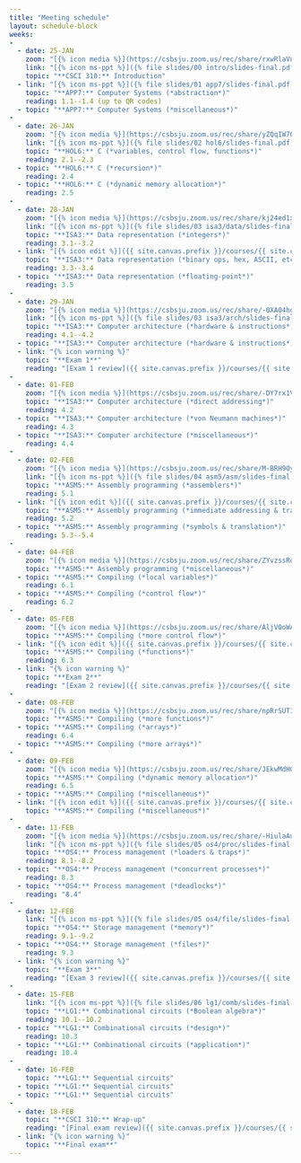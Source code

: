 ```yaml
---
title: "Meeting schedule"
layout: schedule-block
weeks:
-
  - date: 25-JAN
    zoom: "[{% icon media %}](https://csbsju.zoom.us/rec/share/rxwRlaVnFKw580sO44bVqnHSMdXVbeoYedvZ070kIrxrfKnwiFIs2Sce_iE6iAo.Hs9w3lsvTrhUjk1A)"
    link: "[{% icon ms-ppt %}]({% file slides/00 intro/slides-final.pdf %})"
    topic: "**CSCI 310:** Introduction"
  - link: "[{% icon ms-ppt %}]({% file slides/01 app7/slides-final.pdf %})"
    topic: "**APP7:** Computer Systems (*abstraction*)"
    reading: 1.1--1.4 (up to QR codes)
  - topic: "**APP7:** Computer Systems (*miscellaneous*)"
-
  - date: 26-JAN
    zoom: "[{% icon media %}](https://csbsju.zoom.us/rec/share/yZQqIW7OINYq5d65uEjKvtEQxeS5Jl7t2Gg7ju_2XSkO6ApiBvX0QUdYmQdcSw2M.Oh_oH0KVb4V8Dk-0)"
    link: "[{% icon ms-ppt %}]({% file slides/02 hol6/slides-final.pdf %})"
    topic: "**HOL6:** C (*variables, control flow, functions*)"
    reading: 2.1--2.3
  - topic: "**HOL6:** C (*recursion*)"
    reading: 2.4
  - topic: "**HOL6:** C (*dynamic memory allocation*)"
    reading: 2.5
-
  - date: 28-JAN
    zoom: "[{% icon media %}](https://csbsju.zoom.us/rec/share/kj24ed1xGHoine7hk2jt6wFk2I7ihCzyIMbiCL5go_Jf0FdE25tcqbqL7ueaBBkb.XK_ROqHq371f1XPh)"
    link: "[{% icon ms-ppt %}]({% file slides/03 isa3/data/slides-final.pdf %})"
    topic: "**ISA3:** Data representation (*integers*)"
    reading: 3.1--3.2
  - link: "[{% icon edit %}]({{ site.canvas.prefix }}/courses/{{ site.canvas.course }}/assignments/{% assignment Assignment 1 %})"
    topic: "**ISA3:** Data representation (*binary ops, hex, ASCII, etc.*)"
    reading: 3.3--3.4
  - topic: "**ISA3:** Data representation (*floating-point*)"
    reading: 3.5
-
  - date: 29-JAN
    zoom: "[{% icon media %}](https://csbsju.zoom.us/rec/share/-0XA04hguS4oxP_QN68ZLpgxo_V2DyC09dINsLlmjXEArS2T_U3FtWAiztmwrWR2.ePv7XzFtUmdEjThn)"
    link: "[{% icon ms-ppt %}]({% file slides/03 isa3/arch/slides-final.pdf %}) [{% icon edit %}]({{ site.canvas.prefix }}/courses/{{ site.canvas.course }}/assignments/{% assignment Assignment 2 %})"
    topic: "**ISA3:** Computer architecture (*hardware & instructions*)"
    reading: 4.1--4.2
  - topic: "**ISA3:** Computer architecture (*hardware & instructions*)"
  - link: "{% icon warning %}"
    topic: "**Exam 1**"
    reading: "[Exam 1 review]({{ site.canvas.prefix }}/courses/{{ site.canvas.course }}/assignments/{% assignment Exam 1 %})"
-
  - date: 01-FEB
    zoom: "[{% icon media %}](https://csbsju.zoom.us/rec/share/-DY7rx1Vev6IPLAFcLKqtwpbWkC_uLKK4HgXsYwzS1ZvTWLRuqUVCcFlIFcfNQQ.WNixu6JlFqmppiK_)"
    topic: "**ISA3:** Computer architecture (*direct addressing*)"
    reading: 4.2
  - topic: "**ISA3:** Computer architecture (*von Neumann machines*)"
    reading: 4.3
  - topic: "**ISA3:** Computer architecture (*miscellaneous*)"
    reading: 4.4
-
  - date: 02-FEB
    zoom: "[{% icon media %}](https://csbsju.zoom.us/rec/share/M-BRH9Oy745plideiXN7WnncYTW3OTjjcsjExCDn-XZz06MikK9aOi3PCtZzJark.9tvlr1mQ98Ms_0JP)"
    link: "[{% icon ms-ppt %}]({% file slides/04 asm5/asm/slides-final.pdf %})"
    topic: "**ASM5:** Assembly programming (*assemblers*)"
    reading: 5.1
  - link: "[{% icon edit %}]({{ site.canvas.prefix }}/courses/{{ site.canvas.course }}/assignments/{% assignment Assignment 3 %})"
    topic: "**ASM5:** Assembly programming (*immediate addressing & traps*)"
    reading: 5.2
  - topic: "**ASM5:** Assembly programming (*symbols & translation*)"
    reading: 5.3--5.4
-
  - date: 04-FEB
    zoom: "[{% icon media %}](https://csbsju.zoom.us/rec/share/ZYvzssRokLIpjs2XFOHFwhJMMbVO311cmqOpiV3Wne2xEGZEA-W0LOqe9iD7h4_p.jDRQtfQLEqcce8c-)"
    topic: "**ASM5:** Assembly programming (*miscellaneous*)"
  - topic: "**ASM5:** Compiling (*local variables*)"
    reading: 6.1
  - topic: "**ASM5:** Compiling (*control flow*)"
    reading: 6.2
-
  - date: 05-FEB
    zoom: "[{% icon media %}](https://csbsju.zoom.us/rec/share/AljV0oWANCikhUp3fMEpa1zpgBycSR1WRCOiLwJisiyULNN7etYZ1Sdz_-XOv9j3.1kfpIkmIb0SGj9Mk)"
    topic: "**ASM5:** Compiling (*more control flow*)"
  - link: "[{% icon edit %}]({{ site.canvas.prefix }}/courses/{{ site.canvas.course }}/assignments/{% assignment Assignment 4 %})"
    topic: "**ASM5:** Compiling (*functions*)"
    reading: 6.3
  - link: "{% icon warning %}"
    topic: "**Exam 2**"
    reading: "[Exam 2 review]({{ site.canvas.prefix }}/courses/{{ site.canvas.course }}/assignments/{% assignment Exam 2 %})"
-
  - date: 08-FEB
    zoom: "[{% icon media %}](https://csbsju.zoom.us/rec/share/npRrSUT1vPpcX7CjyPC-U0HU9_dAG-P0y-HfMOAgXq6lVDuQMTF1yFqd_7pNzkLe.0AL4AKaSq1_L-JOx)"
    topic: "**ASM5:** Compiling (*more functions*)"
  - topic: "**ASM5:** Compiling (*arrays*)"
    reading: 6.4
  - topic: "**ASM5:** Compiling (*more arrays*)"
-
  - date: 09-FEB
    zoom: "[{% icon media %}](https://csbsju.zoom.us/rec/share/JEkwMdHQA8FGB21vknxoxS7uf1i8qLttZagic9e3JVYhV-2AhJJn2u_hPHw_mjpT.dusMDpV3rL0gcNph)"
    topic: "**ASM5:** Compiling (*dynamic memory allocation*)"
    reading: 6.5
  - topic: "**ASM5:** Compiling (*miscellaneous*)"
  - link: "[{% icon edit %}]({{ site.canvas.prefix }}/courses/{{ site.canvas.course }}/assignments/{% assignment Assignment 5 %})"
    topic: "**ASM5:** Compiling (*miscellaneous*)"
-
  - date: 11-FEB
    zoom: "[{% icon media %}](https://csbsju.zoom.us/rec/share/-HiulaAu2X5NQSs2-K97cbxrrd2QH51G1OOd1P_5lyBl6uKm5zfKgdT7mzNiTLYx.LVzUY4yj1HYR2IYn)"
    link: "[{% icon ms-ppt %}]({% file slides/05 os4/proc/slides-final.pdf %}) [{% icon edit %}]({{ site.canvas.prefix }}/courses/{{ site.canvas.course }}/assignments/{% assignment Assignment 6 %})"
    topic: "**OS4:** Process management (*loaders & traps*)"
    reading: 8.1--8.2
  - topic: "**OS4:** Process management (*concurrent processes*)"
    reading: 8.3
  - topic: "**OS4:** Process management (*deadlocks*)"
    reading: "8.4"
-
  - date: 12-FEB
    link: "[{% icon ms-ppt %}]({% file slides/05 os4/file/slides-final.pdf %})"
    topic: "**OS4:** Storage management (*memory*)"
    reading: 9.1--9.2
  - topic: "**OS4:** Storage management (*files*)"
    reading: 9.3
  - link: "{% icon warning %}"
    topic: "**Exam 3**"
    reading: "[Exam 3 review]({{ site.canvas.prefix }}/courses/{{ site.canvas.course }}/assignments/{% assignment Exam 3 %})"
-
  - date: 15-FEB
    link: "[{% icon ms-ppt %}]({% file slides/06 lg1/comb/slides-final.pdf %}) [{% icon edit %}]({{ site.canvas.prefix }}/courses/{{ site.canvas.course }}/assignments/{% assignment Assignment 7 %})"
    topic: "**LG1:** Combinational circuits (*Boolean algebra*)"
    reading: 10.1--10.2
  - topic: "**LG1:** Combinational circuits (*design*)"
    reading: 10.3
  - topic: "**LG1:** Combinational circuits (*application*)"
    reading: 10.4
-
  - date: 16-FEB
    topic: "**LG1:** Sequential circuits"
  - topic: "**LG1:** Sequential circuits"
  - topic: "**LG1:** Sequential circuits"
-
  - date: 18-FEB
    topic: "**CSCI 310:** Wrap-up"
    reading: "[Final exam review]({{ site.canvas.prefix }}/courses/{{ site.canvas.course }}/assignments/{% assignment Final exam %})"
  - link: "{% icon warning %}"
    topic: "**Final exam**"
---
```

